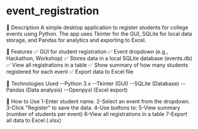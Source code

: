 # event_registration
🧾 Description
A simple desktop application to register students for college events using Python. The app uses Tkinter for the GUI, SQLite for local data storage, and Pandas for analytics and exporting to Excel.

🎯 Features
✅ GUI for student registration
✅ Event dropdown (e.g., Hackathon, Workshop)
✅ Stores data in a local SQLite database (events.db)
✅ View all registrations in a table
✅ Show summary of how many students registered for each event
✅ Export data to Excel file

🧰 Technologies Used
--Python 3.x
--Tkinter (GUI)
--SQLite (Database)
--Pandas (Data analysis)
--Openpyxl (Excel export)

🧪 How to Use
1-Enter student name.
2-Select an event from the dropdown.
3-Click "Register" to save the data.
4-Use buttons to:
5-View summary (number of students per event)
6-View all registrations in a table
7-Export all data to Excel (.xlsx)
